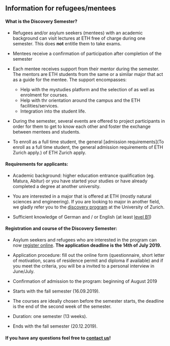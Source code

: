 ## Information for refugees/mentees

#### What is the Discovery Semester?

- Refugees and/or asylum seekers (mentees) with an academic background can visit lectures at ETH free of charge during one semester. This does **not** entitle them to take exams.

- Mentees receive a confirmation of participation after completion of the semester

- Each mentee receives support from their mentor during the semester. The mentors are ETH students from the same or a similar major that act as a guide for the mentee. The support encompasses:

  - Help with the mystudies platform and the selection of as well as enrolment for courses.
  - Help with thr orientation around the campus and the ETH facilities/services.
  - Integration into the student life.

- During the semester, several events are offered to project participants in order for them to get to know each other and foster the exchange between mentees and students.

- To enroll as a full time student, the general [admission requirements](To enroll as a full time student, the general admission requirements of ETH Zurich apply.) of ETH Zurich apply.

#### Requirements for applicants:

- Academic background: higher education entrance qualification (eg. Matura, Abitur) or you have started your studies or have already completed a degree at another university.

- You are interested in a major that is offered at ETH (mostly natural sciences and engineering). If you are looking to major in another field, we gladly refer you to the [discovery program](https://www.int.uzh.ch/en/in/refugees/discovery-program.html) at the University of Zurich.

- Sufficient knowledge of German and / or English (at least [level B1](https://www.coe.int/en/web/common-european-framework-reference-languages/level-descriptions))

#### Registration and course of the Discovery Semester:

- Asylum seekers and refugees who are interested in the program can now [register online](https://forms.gle/Jo5zdFVZdsGLCoYE6). **The application deadline is the 14th of July 2019.**

- Application procedure: fill out the online form (questionnaire, short letter of motivation, scans of residence permit and diploma if available) and if you meet the criteria, you will be a invited to a personal interview in June/July.

- Confirmation of admission to the program: beginning of August 2019

- Starts with the fall semester (16.09.2019).

- The courses are ideally chosen before the semester starts, the deadline is the end of the second week of the semester.

- Duration: one semester (13 weeks).

- Ends with the fall semester (20.12.2019).

#### If you have any questions feel free to [contact us](mailto:contact@discovery-semester.ch)!

